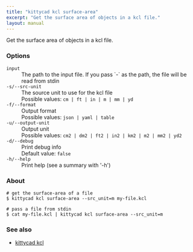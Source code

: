 ```yaml
---
title: "kittycad kcl surface-area"
excerpt: "Get the surface area of objects in a kcl file."
layout: manual
---
```


Get the surface area of objects in a kcl file.

### Options

<dl class="flags">
   <dt><code>input</code></dt>
   <dd>The path to the input file. If you pass `-` as the path, the file will be read from stdin</dd>

   <dt><code>-s/--src-unit</code></dt>
   <dd>The source unit to use for the kcl file<br/>Possible values: <code>cm | ft | in | m | mm | yd</code></dd>

   <dt><code>-f/--format</code></dt>
   <dd>Output format<br/>Possible values: <code>json | yaml | table</code></dd>

   <dt><code>-u/--output-unit</code></dt>
   <dd>Output unit<br/>Possible values: <code>cm2 | dm2 | ft2 | in2 | km2 | m2 | mm2 | yd2</code></dd>

   <dt><code>-d/--debug</code></dt>
   <dd>Print debug info<br/>Default value: <code>false</code></dd>

   <dt><code>-h/--help</code></dt>
   <dd>Print help (see a summary with '-h')</dd>
</dl>


### About

```
# get the surface-area of a file
$ kittycad kcl surface-area --src_unit=m my-file.kcl

# pass a file from stdin
$ cat my-file.kcl | kittycad kcl surface-area --src_unit=m
```

### See also

* [kittycad kcl](./kittycad_kcl)